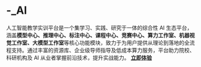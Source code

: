 # -_AI
人工智能教学实训平台是一个集学习、实践、研究于一体的综合性 AI 生态平台，涵盖**模型中心、推理中心、标注中心、课程中心、竞赛中心、算力工作室、机器视觉工作室、大模型工作室**等核心功能模块，致力于为用户提供从理论到落地的全流程支持。通过丰富的资源库、企业级导师指导及低成本算力服务，平台助力院校、科研机构及 AI 从业者掌握前沿技术，提升实战能力。   **[立即体验](https://www.lswai.com)**

